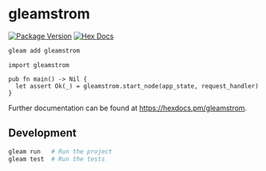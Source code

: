 # gleamstrom

[![Package Version](https://img.shields.io/hexpm/v/gleamstrom)](https://hex.pm/packages/gleamstrom)
[![Hex Docs](https://img.shields.io/badge/hex-docs-ffaff3)](https://hexdocs.pm/gleamstrom/)

```sh
gleam add gleamstrom
```

```gleam
import gleamstrom

pub fn main() -> Nil {
  let assert Ok(_) = gleamstrom.start_node(app_state, request_handler)
}
```

Further documentation can be found at <https://hexdocs.pm/gleamstrom>.

## Development

```sh
gleam run   # Run the project
gleam test  # Run the tests
```
